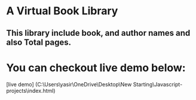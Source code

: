 # A Virtual Book Library 
## This library include book, and author names and also Total pages.
# You can checkout live demo below:
[live demo] (C:\Users\yasir\OneDrive\Desktop\New Starting\Javascript-projects\index.html)
